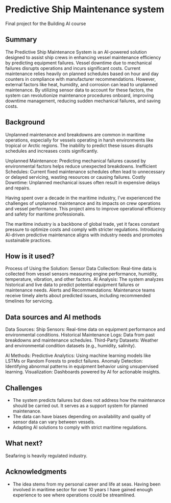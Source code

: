 
# Predictive Ship Maintenance system

Final project for the Building AI course

## Summary

The Predictive Ship Maintenance System is an AI-powered solution designed to assist ship crews in enhancing vessel maintenance efficiency by predicting equipment failures. Vessel downtime due to mechanical failures disrupts operations and incurs significant costs. Current maintenance relies heavily on planned schedules based on hour and day counters in compliance with manufacturer recommendations. However, external factors like heat, humidity, and corrosion can lead to unplanned maintenance. By utilizing sensor data to account for these factors, the system can revolutionize maintenance procedures onboard, improving downtime management, reducing sudden mechanical failures, and saving costs.

## Background

Unplanned maintenance and breakdowns are common in maritime operations, especially for vessels operating in harsh environments like tropical or Arctic regions. The inability to predict these issues disrupts schedules and increases costs significantly.

Unplanned Maintenance: Predicting mechanical failures caused by environmental factors helps reduce unexpected breakdowns.
Inefficient Schedules: Current fixed maintenance schedules often lead to unnecessary or delayed servicing, wasting resources or causing failures.
Costly Downtime: Unplanned mechanical issues often result in expensive delays and repairs.

Having spent over a decade in the maritime industry, I’ve experienced the challenges of unplanned maintenance and its impacts on crew operations and vessel performance. This project aims to improve operational efficiency and safety for maritime professionals.

The maritime industry is a backbone of global trade, yet it faces constant pressure to optimize costs and comply with stricter regulations. Introducing AI-driven predictive maintenance aligns with industry needs and promotes sustainable practices.

## How is it used?

Process of Using the Solution:
Sensor Data Collection: Real-time data is collected from vessel sensors measuring engine performance, humidity, temperature, vibration, and other factors.
AI Analysis: The system analyzes historical and live data to predict potential equipment failures or maintenance needs.
Alerts and Recommendations: Maintenance teams receive timely alerts about predicted issues, including recommended timelines for servicing.

## Data sources and AI methods

Data Sources:
Ship Sensors: Real-time data on equipment performance and environmental conditions.
Historical Maintenance Logs: Data from past breakdowns and maintenance schedules.
Third-Party Datasets: Weather and environmental condition datasets (e.g., humidity, salinity).

AI Methods:
Predictive Analytics: Using machine learning models like LSTMs or Random Forests to predict failures.
Anomaly Detection: Identifying abnormal patterns in equipment behavior using unsupervised learning.
Visualization: Dashboards powered by AI for actionable insights.

## Challenges

- The system predicts failures but does not address how the maintenance should be carried out. It serves as a support system for planned maintenance. 
- The data can have biases depending on availability and quality of sensor data can vary between vessels.
- Adapting AI solutions to comply with strict maritime regulations.

## What next?

Seafaring is heavily regulated industry. 


## Acknowledgments

* The idea stems from my personal career and life at seas. Having been involved in maritime sector for over 10 years I have gained enough experience to see where operations could be streamlined. 
